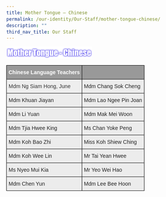 ```yaml
---
title: Mother Tongue – Chinese
permalink: /our-identity/Our-Staff/mother-tongue-chinese/
description: ""
third_nav_title: Our Staff
---
```

<img src="/images/MTL%20Chinese.png" 
     style="width:45%">


<style type="text/css">
.tg  {border-collapse:collapse;border-spacing:0;margin:0px auto;}
.tg td{border-color:black;border-style:solid;border-width:1px;font-family:Arial, sans-serif;font-size:14px;
  overflow:hidden;padding:10px 5px;word-break:normal;}
.tg th{border-color:black;border-style:solid;border-width:1px;font-family:Arial, sans-serif;font-size:14px;
  font-weight:normal;overflow:hidden;padding:10px 5px;word-break:normal;}
.tg .tg-fxx4{background-color:#ECECEC;color:#222;text-align:left;vertical-align:middle}
.tg .tg-ge7e{background-color:#EEE;color:#333;text-align:left;vertical-align:top}
.tg .tg-emg8{background-color:#ECECEC;color:#222;text-align:left;vertical-align:top}
.tg .tg-e6w6{background-color:#999;color:#FFF;font-weight:bold;text-align:left;vertical-align:middle}
</style>
<table class="tg">
<tbody>
  <tr>
    <td class="tg-e6w6"><span style="color:#FFF;background-color:#999">Chinese Language Teachers</span></td>
    <td class="tg-e6w6"></td>
  </tr>
  <tr>
    <td class="tg-ge7e"><span style="color:#333;background-color:#EEE">Mdm Ng Siam Hong, June</span></td>
    <td class="tg-fxx4"><span style="color:#222">Mdm Chang Sok Cheng</span></td>
  </tr>
  <tr>
    <td class="tg-fxx4"><span style="color:#222">Mdm Khuan Jiayan</span></td>
    <td class="tg-fxx4"><span style="color:#222">Mdm Lao Ngee Pin Joan</span></td>
  </tr>
  <tr>
    <td class="tg-fxx4"><span style="color:#222">Mdm Li Yuan</span></td>
    <td class="tg-fxx4"><span style="color:#222">Mdm Mak Mei Woon</span></td>
  </tr>
  <tr>
    <td class="tg-fxx4"><span style="color:#222">Mdm Tjia Hwee King</span></td>
    <td class="tg-fxx4"><span style="color:#222">Ms Chan Yoke Peng</span></td>
  </tr>
  <tr>
    <td class="tg-fxx4"><span style="color:#222">Mdm Koh Bao Zhi</span></td>
    <td class="tg-fxx4"><span style="color:#222">Miss Koh Shiew Ching</span></td>
  </tr>
  <tr>
    <td class="tg-fxx4"><span style="color:#222">Mdm Koh Wee Lin</span></td>
    <td class="tg-fxx4"><span style="color:#222">Mr Tai Yean Hwee</span></td>
  </tr>
  <tr>
    <td class="tg-fxx4"><span style="color:#222">Ms Nyeo Mui Kia</span></td>
    <td class="tg-fxx4"><span style="color:#222">Mr Yeo Wei Hao</span></td>
  </tr>
  <tr>
    <td class="tg-emg8">Mdm Chen Yun<span style="color:#222"> </span></td>
    <td class="tg-fxx4"><span style="color:#222">Mdm Lee Bee Hoon </span></td>
  </tr>
</tbody>
</table>